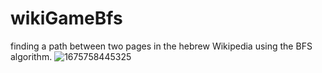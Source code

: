 # wikiGameBfs
finding a path between two pages in the hebrew Wikipedia using the BFS algorithm.
![1675758445325](https://github.com/user-attachments/assets/dc660994-8b89-4c92-b50f-604b14a76e8c)
